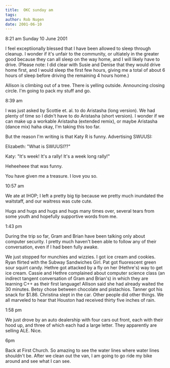 ```yaml
---
title:  OKC sunday am
tags: 
author: Rob Nugen
date: 2001-06-10
---
```


<p class=date>8:21 am Sunday 10 June 2001</p>

<p>I feel exceptiionally blessed that I have been allowed to sleep
through cleanup.  I wonder if it's unfair to the community, or
ultiately in the greater good because they can all sleep on the way
home, and I will likely have to drive.  (Please note: I did clear with
Susie and Denise that they would drive home first, and I would sleep
the first few hours, giving me a total of about 6 hours of sleep
before driving the remaining 4 hours home.)</p>  

<p>Allison is climbing out of a tree.  There is yelling outside.
Announcing closing circle.  I'm going to pack my stuff and go.</p>

<p class=date>8:39 am</p>

<p>I was just asked by Scottie et. al. to do Aristasha (long version).
We had plenty of time so I didn't have to do Aristasha (short
version).  I wonder if we can make up a workable Aristasha (extended
remix), or maybe Aristasha (dance mix) haha okay, I'm taking this too
far.</p>

<p>But the reason I'm writing is that Katy R is funny.  Advertising
SWUUSI:</p>

<p>Elizabeth:  "What is SWUUSI??"</p>

<p>Katy: "It's week! It's a rally!  It's a week long rally!"</p>

<p>Heheeheee that was funny.</p>

<p>You have given me a treasure.  I love you so.</p>

<p class=date>10:57 am</p>

<p>We ate at IHOP; I left a pretty big tip because we pretty much
inundated the waitstaff, and our waitress was cute cute.</p>

<p>Hugs and hugs and hugs and hugs many times over, several tears from
some youth and hopefully supportive words from me.</p>

<p class=date>1:43 pm</p>

<p>During the trip so far, Gram and Brian have been talking only about
computer security.  I pretty much haven't been able to follow any of
their conversation, even if I had been fully awake.</p>

<p>We just stopped for munchies and wizzies.  I got ice cream and
cookies. Ryan flirted with the Subway Sandwiches Girl.  Pat got
fluorescent green sour squirt candy.  Hethre got attacked by a fly on
her (Hethre's) way to get ice cream. Cassie and Hethre complained
about computer science class (an indirect tangent conversation of Gram
and Brian's) in which they are learning C++ as their first language!
Allison said she had already waited the 30 minutes. Betsy chose
between chocolate and pistachios. Tanner got his snack for
$1.86. Christina slept in the car.  Other people did other things. We
all marveled to hear that Houston had received thirty five inches of
rain.</p>

<p class=date>1:58 pm</p>

<p>We just drove by an auto dealership with four cars out front, each
with their hood up, and three of which each had a large letter.  They
apparently are selling ALE.  Nice.</p>

<p class=date>6pm</p>

<p>Back at First Church.  So amazing to see the water lines where
water lines shouldn't be.  After we clean out the van, I am going to
go ride my bike around and see what I can see.</p>
